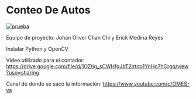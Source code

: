 # Conteo De Autos

<a href="https://imgflip.com/gif/59gf0l" align="center"><img src="https://i.imgflip.com/59gf0l.gif" title="prueba"/></a>

 Equipo de proyecto:
 Johan Oliver Chan Chi y Erick Medina Reyes

 Instalar Python y OpenCV
 
 Vídeo utilizado para el contador:
 https://drive.google.com/file/d/1OZtig_sCWHfgJbT2irtoo1YnHo7hCrgq/view?usp=sharing

 Canal de donde se sacó la información:
 https://www.youtube.com/c/OMES-va
 
